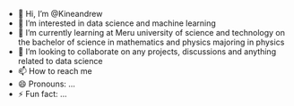 - 👋 Hi, I’m @Kineandrew
- 👀 I’m interested in data science and machine learning 
- 🌱 I’m currently learning at Meru university of science and technology on the bachelor of science in mathematics and physics majoring in physics 
- 💞️ I’m looking to collaborate on any projects, discussions and anything related to data science 
- 📫 How to reach me 
- 😄 Pronouns: ...
- ⚡ Fun fact: ...

<!---
Kineandrew/Kineandrew is a ✨ special ✨ repository because its `README.md` (this file) appears on your GitHub profile.
You can click the Preview link to take a look at your changes.
--->
